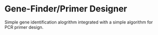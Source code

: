 # Gene-Finder/Primer Designer
Simple gene identification alogrithm integrated with a simple algorithm for PCR primer design.
